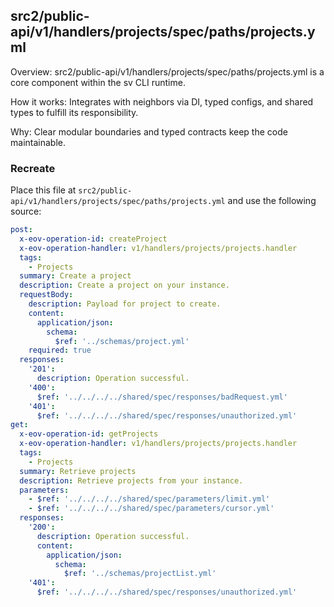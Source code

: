 ## src2/public-api/v1/handlers/projects/spec/paths/projects.yml

Overview: src2/public-api/v1/handlers/projects/spec/paths/projects.yml is a core component within the sv CLI runtime.

How it works: Integrates with neighbors via DI, typed configs, and shared types to fulfill its responsibility.

Why: Clear modular boundaries and typed contracts keep the code maintainable.

### Recreate

Place this file at `src2/public-api/v1/handlers/projects/spec/paths/projects.yml` and use the following source:

```yaml
post:
  x-eov-operation-id: createProject
  x-eov-operation-handler: v1/handlers/projects/projects.handler
  tags:
    - Projects
  summary: Create a project
  description: Create a project on your instance.
  requestBody:
    description: Payload for project to create.
    content:
      application/json:
        schema:
          $ref: '../schemas/project.yml'
    required: true
  responses:
    '201':
      description: Operation successful.
    '400':
      $ref: '../../../../shared/spec/responses/badRequest.yml'
    '401':
      $ref: '../../../../shared/spec/responses/unauthorized.yml'
get:
  x-eov-operation-id: getProjects
  x-eov-operation-handler: v1/handlers/projects/projects.handler
  tags:
    - Projects
  summary: Retrieve projects
  description: Retrieve projects from your instance.
  parameters:
    - $ref: '../../../../shared/spec/parameters/limit.yml'
    - $ref: '../../../../shared/spec/parameters/cursor.yml'
  responses:
    '200':
      description: Operation successful.
      content:
        application/json:
          schema:
            $ref: '../schemas/projectList.yml'
    '401':
      $ref: '../../../../shared/spec/responses/unauthorized.yml'

```
